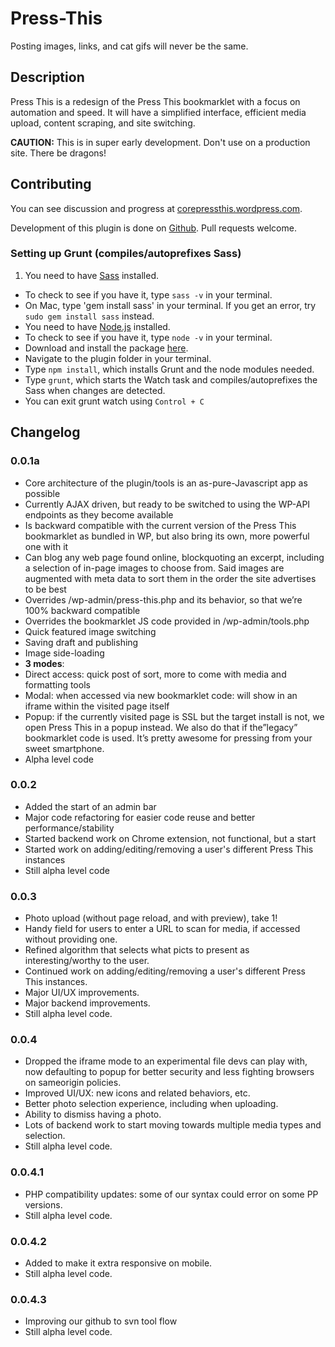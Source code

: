 Press-This
==========
Posting images, links, and cat gifs will never be the same.

## Description

Press This is a redesign of the Press This bookmarklet with a focus on automation and speed. It will have a simplified interface, efficient media upload, content scraping, and site switching.

**CAUTION:** This is in super early development. Don't use on a production site. There be dragons!

## Contributing

You can see discussion and progress at [corepressthis.wordpress.com](corepressthis.wordpress.com).

Development of this plugin is done on [Github](https://github.com/MichaelArestad/Press-This). Pull requests welcome.

### Setting up Grunt (compiles/autoprefixes Sass)
1. You need to have [Sass](http://sass-lang.com/install) installed.
 * To check to see if you have it, type `sass -v` in your terminal.
 * On Mac, type 'gem install sass' in your terminal. If you get an error, try `sudo gem install sass` instead.
* You need to have [Node.js](http://nodejs.org/) installed.
 * To check to see if you have it, type `node -v` in your terminal.
 * Download and install the package [here](http://nodejs.org/).
* Navigate to the plugin folder in your terminal.
* Type `npm install`, which installs Grunt and the node modules needed.
* Type `grunt`, which starts the Watch task and compiles/autoprefixes the Sass when changes are detected.
 * You can exit grunt watch using `Control + C`

## Changelog

### 0.0.1a
 * Core architecture of the plugin/tools is an as-pure-Javascript app as possible
 * Currently AJAX driven, but ready to be switched to using the WP-API endpoints as they become available
 * Is backward compatible with the current version of the Press This bookmarklet as bundled in WP, but also bring its own, more powerful one with it
 * Can blog any web page found online, blockquoting an excerpt, including a selection of in-page images to choose from. Said images are augmented with meta data to sort them in the order the site advertises to be best
 * Overrides /wp-admin/press-this.php and its behavior, so that we’re 100% backward compatible
 * Overrides the bookmarklet JS code provided in /wp-admin/tools.php
 * Quick featured image switching
 * Saving draft and publishing
 * Image side-loading
 * **3 modes**:
  * Direct access: quick post of sort, more to come with media and formatting tools
  * Modal: when accessed via new bookmarklet code: will show in an iframe within the visited page itself
  * Popup: if the currently visited page is SSL but the target install is not, we open Press This in a popup instead. We also do that if the”legacy” bookmarklet code is used. It’s pretty awesome for pressing from your sweet smartphone.
  * Alpha level code

### 0.0.2
 * Added the start of an admin bar
 * Major code refactoring for easier code reuse and better performance/stability
 * Started backend work on Chrome extension, not functional, but a start
 * Started work on adding/editing/removing a user's different Press This instances
 * Still alpha level code

### 0.0.3
 * Photo upload (without page reload, and with preview), take 1!
 * Handy field for users to enter a URL to scan for media, if accessed without providing one.
 * Refined algorithm that selects what picts to present as interesting/worthy to the user.
 * Continued work on adding/editing/removing a user's different Press This instances.
 * Major UI/UX improvements.
 * Major backend improvements.
 * Still alpha level code.

### 0.0.4
 * Dropped the iframe mode to an experimental file devs can play with, now defaulting to popup for better security and less fighting browsers on sameorigin policies.
 * Improved UI/UX: new icons and related behaviors, etc.
 * Better photo selection experience, including when uploading.
 * Ability to dismiss having a photo.
 * Lots of backend work to start moving towards multiple media types and selection.
 * Still alpha level code.

### 0.0.4.1
 * PHP compatibility updates: some of our syntax could error on some PP versions.
 * Still alpha level code.

### 0.0.4.2
 * Added <meta name="viewport" content="width=device-width"> to make it extra responsive on mobile.
 * Still alpha level code.

### 0.0.4.3
 * Improving our github to svn tool flow
 * Still alpha level code.
